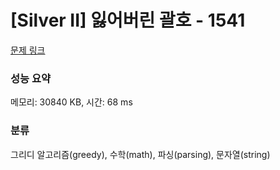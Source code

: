 # [Silver II] 잃어버린 괄호 - 1541 

[문제 링크](https://www.acmicpc.net/problem/1541) 

### 성능 요약

메모리: 30840 KB, 시간: 68 ms

### 분류

그리디 알고리즘(greedy), 수학(math), 파싱(parsing), 문자열(string)

